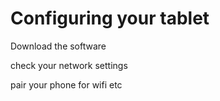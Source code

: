 # Configuring your tablet

Download the software

check your network settings

pair your phone for wifi etc
